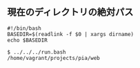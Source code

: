 ## 現在のディレクトリの絶対パス

~~~
#!/bin/bash
BASEDIR=$(readlink -f $0 | xargs dirname)
echo $BASEDIR
~~~

~~~
$ ../../../run.bash 
/home/vagrant/projects/pia/web
~~~